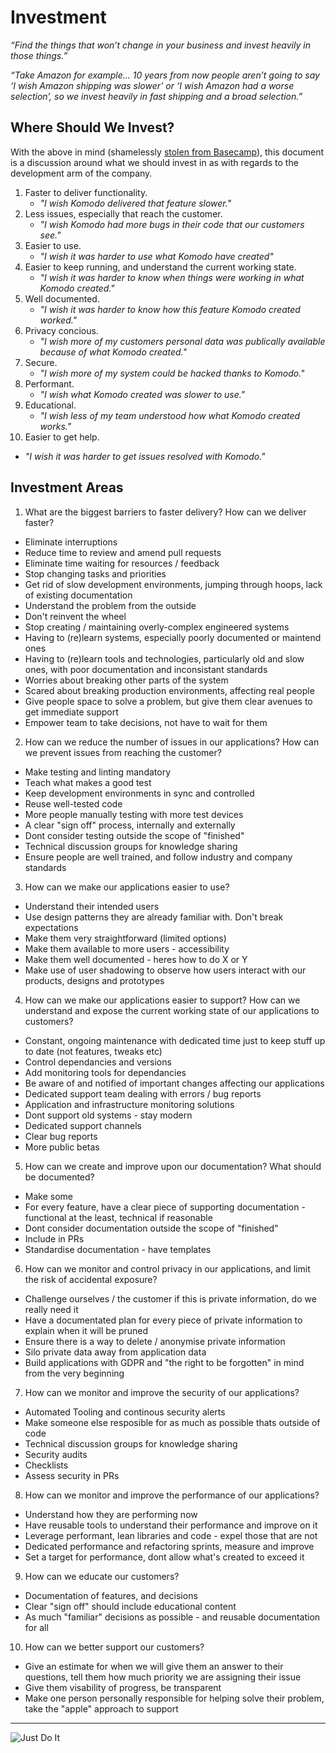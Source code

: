 # Investment

_“Find the things that won’t change in your business and invest heavily in those things.”_

_“Take Amazon for example… 10 years from now people aren’t going to say ‘I wish Amazon shipping was slower’ or ‘I wish Amazon had a worse selection’, so we invest heavily in fast shipping and a broad selection.”_

## Where Should We Invest?

With the above in mind (shamelessly [stolen from Basecamp](https://basecamp.com/about)), this document is a discussion around what we should invest in as with regards to the development arm of the company.

1. Faster to deliver functionality.
   - _"I wish Komodo delivered that feature slower."_
2. Less issues, especially that reach the customer.
   - _"I wish Komodo had more bugs in their code that our customers see."_
3. Easier to use.
   - _"I wish it was harder to use what Komodo have created"_
4. Easier to keep running, and understand the current working state.
   - _"I wish it was harder to know when things were working in what Komodo created."_
5. Well documented.
   - _"I wish it was harder to know how this feature Komodo created worked."_
6. Privacy concious.
   - _"I wish more of my customers personal data was publically available because of what Komodo created."_
7. Secure.
   - _"I wish more of my system could be hacked thanks to Komodo."_
8. Performant.
   - _"I wish what Komodo created was slower to use."_
9. Educational.
   - _"I wish less of my team understood how what Komodo created works."_
10. Easier to get help.
   - _"I wish it was harder to get issues resolved with Komodo."_

## Investment Areas

1. What are the biggest barriers to faster delivery? How can we deliver faster?

  - Eliminate interruptions
  - Reduce time to review and amend pull requests
  - Eliminate time waiting for resources / feedback
  - Stop changing tasks and priorities
  - Get rid of slow development environments, jumping through hoops, lack of existing documentation 
  - Understand the problem from the outside
  - Don't reinvent the wheel
  - Stop creating / maintaining overly-complex engineered systems
  - Having to (re)learn systems, especially poorly documented or maintend ones
  - Having to (re)learn tools and technologies, particularly old and slow ones, with poor documentation and inconsistant standards
  - Worries about breaking other parts of the system
  - Scared about breaking production environments, affecting real people
  - Give people space to solve a problem, but give them clear avenues to get immediate support
  - Empower team to take decisions, not have to wait for them

2. How can we reduce the number of issues in our applications? How can we prevent issues from reaching the customer?

  - Make testing and linting mandatory
  - Teach what makes a good test
  - Keep development environments in sync and controlled
  - Reuse well-tested code
  - More people manually testing with more test devices
  - A clear "sign off" process, internally and externally
  - Dont consider testing outside the scope of "finished"
  - Technical discussion groups for knowledge sharing
  - Ensure people are well trained, and follow industry and company standards

3. How can we make our applications easier to use?

  - Understand their intended users
  - Use design patterns they are already familiar with. Don't break expectations
  - Make them very straightforward (limited options)
  - Make them available to more users - accessibility
  - Make them well documented - heres how to do X or Y
  - Make use of user shadowing to observe how users interact with our products, designs and prototypes
  
4. How can we make our applications easier to support? How can we understand and expose the current working state of our applications to customers?

  - Constant, ongoing maintenance with dedicated time just to keep stuff up to date (not features, tweaks etc)
  - Control dependancies and versions
  - Add monitoring tools for dependancies
  - Be aware of and notified of important changes affecting our applications
  - Dedicated support team dealing with errors / bug reports
  - Application and infrastructure monitoring solutions
  - Dont support old systems - stay modern
  - Dedicated support channels
  - Clear bug reports
  - More public betas

5. How can we create and improve upon our documentation? What should be documented?

  - Make some
  - For every feature, have a clear piece of supporting documentation - functional at the least, technical if reasonable
  - Dont consider documentation outside the scope of "finished"
  - Include in PRs
  - Standardise documentation - have templates

6. How can we monitor and control privacy in our applications, and limit the risk of accidental exposure?

  - Challenge ourselves / the customer if this is private information, do we really need it
  - Have a documentated plan for every piece of private information to explain when it will be pruned
  - Ensure there is a way to delete / anonymise private information
  - Silo private data away from application data
  - Build applications with GDPR and "the right to be forgotten" in mind from the very beginning

7. How can we monitor and improve the security of our applications?

  - Automated Tooling and continous security alerts
  - Make someone else resposible for as much as possible thats outside of code
  - Technical discussion groups for knowledge sharing
  - Security audits
  - Checklists
  - Assess security in PRs

8. How can we monitor and improve the performance of our applications?

  - Understand how they are performing now
  - Have reusable tools to understand their performance and improve on it
  - Leverage performant, lean libraries and code - expel those that are not
  - Dedicated performance and refactoring sprints, measure and improve
  - Set a target for performance, dont allow what's created to exceed it

9. How can we educate our customers?

  - Documentation of features, and decisions
  - Clear "sign off" should include educational content
  - As much "familiar" decisions as possible - and reusable documentation for all

10. How can we better support our customers?

  - Give an estimate for when we will give them an answer to their questions, tell them how much priority we are assigning their issue
  - Give them visability of progress, be transparent
  - Make one person personally responsible for helping solve their problem, take the "apple" approach to support

---

![Just Do It](https://thumbs.gfycat.com/PlasticAdeptAsianpiedstarling-size_restricted.gif)
